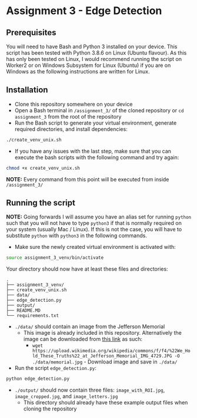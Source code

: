 # Assignment 3 - Edge Detection

## Prerequisites
You will need to have Bash and Python 3 installed on your device. This script has been tested with Python 3.8.6 on Linux (Ubuntu flavour).
As this has only been tested on Linux, I would recommend running the script on Worker2 or on Windows Subsystem for Linux (Ubuntu) if you are on Windows as the following instructions are written for Linux.

## Installation
- Clone this repository somewhere on your device
- Open a Bash terminal in `/assignment_3/` of the cloned repository or `cd assignment_3` from the root of the repository
- Run the Bash script to generate your virtual environment, generate required directories, and install dependencies:

```bash
./create_venv_unix.sh
```
- If you have any issues with the last step, make sure that you can execute the bash scripts with the following command and try again:

```bash
chmod +x create_venv_unix.sh
```

**NOTE:** Every command from this point will be executed from inside `/assignment_3/`

## Running the script
**NOTE:** Going forwards I will assume you have an alias set for running `python` such that you will not have to type `python3` if that is normally required on your system (usually Mac / Linux). If this is not the case, you will have to substitute `python` with `python3` in the following commands.

- Make sure the newly created virtual environment is activated with:

```bash
source assignment_3_venv/bin/activate
```

Your directory should now have at least these files and directories:

```
.
├── assignment_3_venv/
├── create_venv_unix.sh
├── data/
├── edge_detection.py
├── output/
├── README.MD
└── requirements.txt
```

- `./data/` should contain an image from the Jefferson Memorial
    - This image is already included in this repository. Alternatively the image can be downloaded from [this link](https://upload.wikimedia.org/wikipedia/commons/f/f4/%22We_Hold_These_Truths%22_at_Jefferson_Memorial_IMG_4729.JPG) as such:
        - `wget https://upload.wikimedia.org/wikipedia/commons/f/f4/%22We_Hold_These_Truths%22_at_Jefferson_Memorial_IMG_4729.JPG -O ./data/memorial.jpg` - Download image and save in `./data/`
- Run the script `edge_detection.py`:
```bash
python edge_detection.py
```
- `./output/` should now contain three files: `image_with_ROI.jpg`, `image_cropped.jpg`, and `image_letters.jpg`
    - This directory should already have these example output files when cloning the repository
